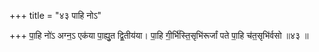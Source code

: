 +++
title = "४३ पाहि नोऽ"

+++
पा॒हि नो॑ऽ अग्न॒ऽ एक॑या पा॒ह्यु᳕त द्वि॒तीय॑या। पा॒हि गी॒र्भि॑स्ति॒सृभि॑रूर्जां पते पा॒हि च॑त॒सृभि॑र्वसो ॥४३ ॥